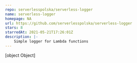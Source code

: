 ```yaml
---
repo: serverlesspolska/serverless-logger
name: serverless-logger
homepage: NA
url: https://github.com/serverlesspolska/serverless-logger
stars: 8
starredAt: 2021-05-21T17:26:01Z
description: |-
    Simple logger for Lambda functions
---
```


[object Object]
